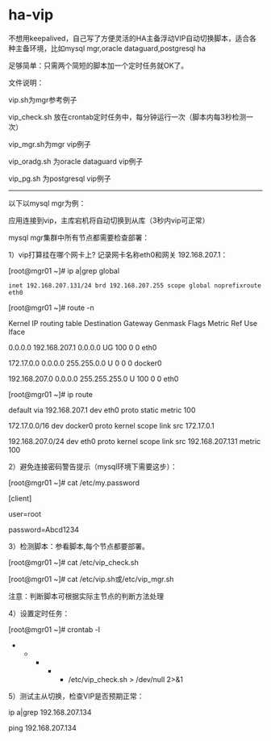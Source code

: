 # ha-vip
不想用keepalived，自己写了方便灵活的HA主备浮动VIP自动切换脚本，适合各种主备环境，比如mysql mgr,oracle dataguard,postgresql ha

足够简单：只需两个简短的脚本加一个定时任务就OK了。

文件说明：

vip.sh为mgr参考例子

vip_check.sh 放在crontab定时任务中，每分钟运行一次（脚本内每3秒检测一次）

vip_mgr.sh为mgr vip例子

vip_oradg.sh 为oracle dataguard vip例子

vip_pg.sh 为postgresql vip例子



--------------------------------------------------------


以下以mysql mgr为例：

应用连接到vip，主库宕机将自动切换到从库（3秒内vip可正常）

mysql mgr集群中所有节点都需要检查部署：

1）vip打算挂在哪个网卡上? 记录网卡名称eth0和网关 192.168.207.1：

[root@mgr01 ~]# ip a|grep global

    inet 192.168.207.131/24 brd 192.168.207.255 scope global noprefixroute eth0
    
[root@mgr01 ~]# route -n

Kernel IP routing table
Destination     Gateway         Genmask         Flags Metric Ref    Use Iface

0.0.0.0         192.168.207.1   0.0.0.0         UG    100    0        0 eth0

172.17.0.0      0.0.0.0         255.255.0.0     U     0      0        0 docker0

192.168.207.0   0.0.0.0         255.255.255.0   U     100    0        0 eth0


[root@mgr01 ~]# ip route

default via 192.168.207.1 dev eth0 proto static metric 100 

172.17.0.0/16 dev docker0 proto kernel scope link src 172.17.0.1 

192.168.207.0/24 dev eth0 proto kernel scope link src 192.168.207.131 metric 100



2）避免连接密码警告提示（mysql环境下需要这步）：

[root@mgr01 ~]# cat /etc/my.password

[client]

user=root

password=Abcd1234


3）检测脚本：参看脚本,每个节点都要部署。

[root@mgr01 ~]# cat /etc/vip_check.sh 

[root@mgr01 ~]# cat /etc/vip.sh或/etc/vip_mgr.sh

注意：判断脚本可根据实际主节点的判断方法处理

4）设置定时任务：

[root@mgr01 ~]# crontab -l

* * * * * /etc/vip_check.sh > /dev/null 2>&1

5）测试主从切换，检查VIP是否预期正常：

ip a|grep 192.168.207.134

ping 192.168.207.134

